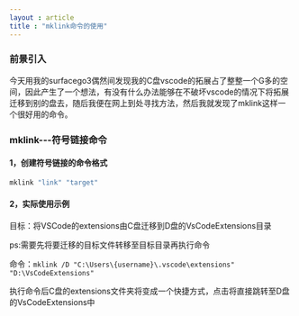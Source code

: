 ```yaml
---
layout : article
title : "mklink命令的使用"
---
```


### 前景引入

今天用我的surfacego3偶然间发现我的C盘vscode的拓展占了整整一个G多的空间，因此产生了一个想法，有没有什么办法能够在不破坏vscode的情况下将拓展迁移到别的盘去，随后我便在网上到处寻找方法，然后我就发现了mklink这样一个很好用的命令。

### mklink---符号链接命令

#### 1，创建符号链接的命令格式

```cmd
mklink "link" "target"
```

#### 2，实际使用示例

目标：将VSCode的extensions由C盘迁移到D盘的VsCodeExtensions目录

ps:需要先将要迁移的目标文件转移至目标目录再执行命令

命令：`mklink /D "C:\Users\{username}\.vscode\extensions" "D:\VsCodeExtensions"`

执行命令后C盘的extensions文件夹将变成一个快捷方式，点击将直接跳转至D盘的VsCodeExtensions中
